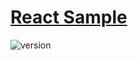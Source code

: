 
# [React Sample](http://google.com)

 ![version](https://img.shields.io/badge/version-1.9.0-blue.svg) 


